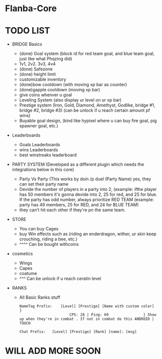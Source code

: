 # Flanba-Core

# TODO LIST

* BRIDGE Basics

  - (done) Goal system (block id for red team goal, and blue team goal, just like what Phqzing did)
  - 1v1, 2v2. 3v3, 4v4
  - (done) Safezone
  - (done) height limit
  - customizable inventory 
  - (done)bow cooldown (with moving xp bar as counter)
  - (done)gapple cooldown (moving xp bar)
  - give  coins whenver u goal
  - Leveling System (also display ur level on ur xp bar)
  - Prestige system (Iron, Gold, Diamond, Amethyst, Godlike, bridge #1, bridge #2, bridge #3)    (can be unlock if u reach certain amount pf wins)
  - Buyable goal design, (kind like hypixel where u can buy fire goal, pig spawner goal, etc.)


* Leaderboards

  - Goals Leaderboards
  - wins Leaderboards
  - best winstreaks leaderboard

* PARTY SYSTEM (Developed as a different plugin which needs the integrations below in this core)

  - Party Vs Party (This works by doin /p duel (Party Name)  yes, they can set their party name
  - Devide the number of players in a party into 2, (example: ifthe player has 50 members it's gonna devide into 2, 25 for red, and 25 for blue.   If the party has odd number, always prioritize RED TEAM (example: party has 49 members, 25 for RED, and 24 for BLUE TEAM)
  - they can't hit each other if they're pn the same team.
  
* STORE

  - You can buy Cages
  - buy Win effects such as (riding an enderdragon, wither, ur skin keep crouching, riding a bee, etc.)
  - ^^^^ Can be bought withcoins
  
  
* cosmetics

  - Wings
  - Capes
  - coatume
  - ^^^ Can be unlock if u reach ceratin level

* RANKS

  - All Basic Ranks stuff 


        NameTag Prefix:    [Level] [Prestige] [Name with custom color]  }
                               CPS: 28 | Ping: 69                } Show up when they're in combat . If not in combat do this ANDROID | TOUCH
        
        Chat Prefix:   [Level] [Prestige] [Rank] [name]: [msg]
# WILL ADD MORE SOON

